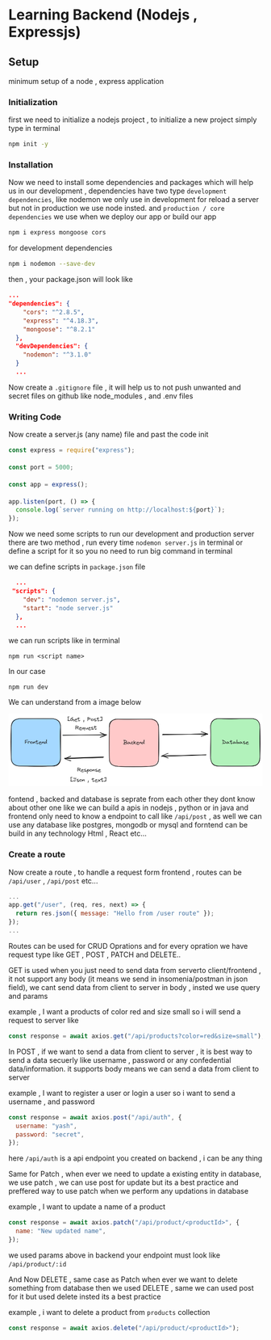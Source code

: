 # Learning Backend (Nodejs , Expressjs)

## Setup

minimum setup of a node , express application

### Initialization

first we need to initialize a nodejs project , to initialize a new project
simply type in terminal

```bash
npm init -y
```

### Installation

Now we need to install some dependencies and packages which will help us in our development , dependencies have two type `development dependencies`, like nodemon we only use in development for reload a server but not in production we use node insted. and `production / core dependencies` we use when we deploy our app or build our app

```bash
npm i express mongoose cors
```

for development dependencies

```bash
npm i nodemon --save-dev
```

then , your package.json will look like

```json
...
"dependencies": {
    "cors": "^2.8.5",
    "express": "^4.18.3",
    "mongoose": "^8.2.1"
  },
  "devDependencies": {
    "nodemon": "^3.1.0"
  }
  ...
```

Now create a `.gitignore` file , it will help us to not push unwanted and secret files on github like node_modules , and .env files

### Writing Code

Now create a server.js (any name) file and past the code init

```js
const express = require("express");

const port = 5000;

const app = express();

app.listen(port, () => {
  console.log(`server running on http://localhost:${port}`);
});
```

Now we need some scripts to run our development and production server
there are two method , run every time `nodemon server.js` in terminal or define a script for it so you no need to run big command in terminal

we can define scripts in `package.json` file

```json
  ...
 "scripts": {
    "dev": "nodemon server.js",
    "start": "node server.js"
  },
  ...
```

we can run scripts like in terminal

```
npm run <script name>
```

In our case

```
npm run dev
```

We can understand from a image below

![Flow of Backend and Frontend and Database](https://github.com/Yash08official/backend/blob/aeb3562c8e8a0800a919bcd9e066a461b63a9ed1/assets/arch.png)

fontend , backed and database is seprate from each other they dont know about other one like we can build a apis in nodejs , python or in java and frontend only need to know a endpoint to call like `/api/post` , as well we can use any database like postgres, mongodb or mysql and forntend can be build in any technology Html , React etc...

### Create a route

Now create a route , to handle a request form frontend , routes can be
`/api/user` , `/api/post` etc...

```js
...
app.get("/user", (req, res, next) => {
  return res.json({ message: "Hello from /user route" });
});
...
```

Routes can be used for CRUD Oprations and for every opration we have request type like GET , POST , PATCH and DELETE..

GET is used when you just need to send data from serverto client/frontend , it not support any body (it means we send in insomenia/postman in json field), we cant send data from client to server in body , insted we use query and params

example , I want a products of color red and size small so i will send a request to server like

```js
const response = await axios.get("/api/products?color=red&size=small");
```

In POST , if we want to send a data from client to server , it is best way to send a data secuerly like username , password or any confedential data/information. it supports body means we can send a data from client to server

example , I want to register a user or login a user so i want to send a username , and password

```js
const response = await axios.post("/api/auth", {
  username: "yash",
  password: "secret",
});
```

here `/api/auth` is a api endpoint you created on backend , i can be any thing

Same for Patch , when ever we need to update a existing entity in database, we use patch , we can use post for update but its a best practice and preffered way to use patch when we perform any updations in database

example , I want to update a name of a product

```js
const response = await axios.patch("/api/product/<productId>", {
  name: "New updated name",
});
```

we used params above in backend your endpoint must look like `/api/product/:id`

And Now DELETE , same case as Patch when ever we want to delete something from database then we used DELETE , same we can used post for it but used delete insted its a best practice

example , i want to delete a product from `products` collection

```js
const response = await axios.delete("/api/product/<productId>");
```
